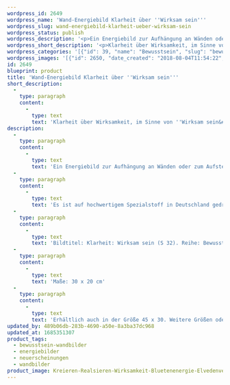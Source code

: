 ```yaml
---
wordpress_id: 2649
wordpress_name: 'Wand-Energiebild Klarheit über ''Wirksam sein'''
wordpress_slug: wand-energiebild-klarheit-ueber-wirksam-sein
wordpress_status: publish
wordpress_description: '<p>Ein Energiebild zur Aufhängung an Wänden oder zum Aufstellen im Raum mit einem aktivierbaren Schwingungsfeld zu: Klarheit in Bezug zu Wirksam sein, Kreieren, Realisieren - Entwicklung - "Schwingungserhöhung" - Feinstofflichkeit erfahren: Entwicklung des sogenannten Neuen Bewusstseins, speziell im Bereich Wirksamkeit, wirksam sein.</p><p>Es ist auf hochwertigem Spezialstoff in Deutschland gedruckt und sorgfältig in Handarbeit auf Holzkeilrahmen aufgezogen. Laut Herstellerangaben ist der farbintensive Druck 70 Jahre lichtecht, waschbar und in einem umweltorientierten Verfahren hergestellt. Der Oberstoff ist mit einer Spezialbeschichtung unterfüttert, so dass, bei Aufhängung an der Wand, der rückseitige Holzrahmen auch bei hellen Farben unsichtbar ist.</p><p>Bildtitel: Klarheit: Wirksam sein (S 32). Reihe: Bewusstsein, Klarheit</p><p>Maße: 30 x 20 cm</p><p>Erhältlich auch in der Größe 45 x 30. Weitere Größen oder andere Seitenverhältnisse, sind bis 200 cm individuell für Sie innerhalb weniger Tage herstellbar. Bitte kontaktieren Sie uns hierfür unter <a href="mailto:info@elvedenverlag.de">info@elvedenverlag.de</a>.</p><p><a href="https://my.feenbaum.de/anwendung-energie-wandbilder/">Anwendungshinweise</a>      <a href="https://my.feenbaum.de/produktinformation-wandbilder/">Produktinformationen</a></p>'
wordpress_short_description: '<p>Klarheit über Wirksamkeit, im Sinne von &#8218;Wirksam sein&#8216;, etwas Realität werden lassen erlangen<br /><em>Hinweis: Das Wasserzeichen „Elveden Verlag Energiebild“ wird nicht mit gedruckt</em></p>'
wordpress_categories: '[{"id": 39, "name": "Bewusstsein", "slug": "bewusstsein-wandbilder"}, {"id": 22, "name": "Energiebilder", "slug": "energiebilder"}, {"id": 66, "name": "Neuerscheinungen", "slug": "neuerscheinungen"}, {"id": 24, "name": "Wandbilder", "slug": "wandbilder"}]'
wordpress_images: '[{"id": 2650, "date_created": "2018-08-04T11:54:22", "date_created_gmt": "2018-08-04T07:54:22", "date_modified": "2018-08-04T11:54:22", "date_modified_gmt": "2018-08-04T07:54:22", "src": "https://my.feenbaum.de/wp-content/uploads/2018/08/Kreieren-Realsieren-Wirksamkeit-Bluetenenergie-Elvedenverlag-S32-Klarheit-Wandbild-Kopie.jpg", "name": "Kreieren-Realsieren-Wirksamkeit-Bluetenenergie-Elvedenverlag-S32 Klarheit-Wandbild Kopie", "alt": ""}]'
id: 2649
blueprint: product
title: 'Wand-Energiebild Klarheit über ''Wirksam sein'''
short_description:
  -
    type: paragraph
    content:
      -
        type: text
        text: 'Klarheit über Wirksamkeit, im Sinne von ''Wirksam sein&#8216;, etwas Realität werden lassen erlangen'
description:
  -
    type: paragraph
    content:
      -
        type: text
        text: 'Ein Energiebild zur Aufhängung an Wänden oder zum Aufstellen im Raum mit einem aktivierbaren Schwingungsfeld zu: Klarheit in Bezug zu Wirksam sein, Kreieren, Realisieren - Entwicklung - "Schwingungserhöhung" - Feinstofflichkeit erfahren: Entwicklung des sogenannten Neuen Bewusstseins, speziell im Bereich Wirksamkeit, wirksam sein.'
  -
    type: paragraph
    content:
      -
        type: text
        text: 'Es ist auf hochwertigem Spezialstoff in Deutschland gedruckt und sorgfältig in Handarbeit auf Holzkeilrahmen aufgezogen. Laut Herstellerangaben ist der farbintensive Druck 70 Jahre lichtecht, waschbar und in einem umweltorientierten Verfahren hergestellt. Der Oberstoff ist mit einer Spezialbeschichtung unterfüttert, so dass, bei Aufhängung an der Wand, der rückseitige Holzrahmen auch bei hellen Farben unsichtbar ist.'
  -
    type: paragraph
    content:
      -
        type: text
        text: 'Bildtitel: Klarheit: Wirksam sein (S 32). Reihe: Bewusstsein, Klarheit'
  -
    type: paragraph
    content:
      -
        type: text
        text: 'Maße: 30 x 20 cm'
  -
    type: paragraph
    content:
      -
        type: text
        text: 'Erhältlich auch in der Größe 45 x 30. Weitere Größen oder andere Seitenverhältnisse, sind bis 200 cm individuell für Sie innerhalb weniger Tage herstellbar. Bitte kontaktieren Sie uns hierfür unter info@elvedenverlag.de.'
updated_by: 489b06db-283b-4690-a50e-8a3ba37dc968
updated_at: 1685351307
product_tags:
  - bewusstsein-wandbilder
  - energiebilder
  - neuerscheinungen
  - wandbilder
product_image: Kreieren-Realsieren-Wirksamkeit-Bluetenenergie-Elvedenverlag-S32-Klarheit-Wandbild-Kopie.jpg
---
```

